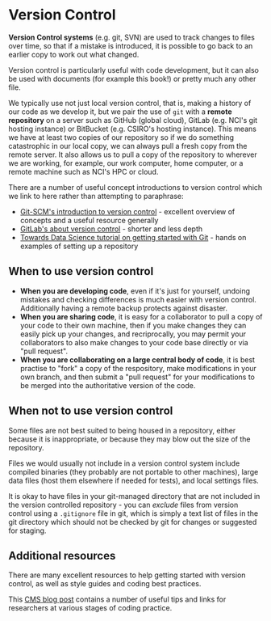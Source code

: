 # Version Control

**Version Control systems** (e.g. git, SVN) are used to track changes to files over time, so that if a mistake is introduced, it is possible to go back to an earlier copy to work out what changed.

Version control is particularly useful with code development, but it can also be used with documents (for example this book!) or pretty much any other file.

We typically use not just local version control, that is, making a history of our code as we develop it, but we pair the use of `git` with a **remote repository** on a server such as GitHub (global cloud), GitLab (e.g. NCI's git hosting instance) or BitBucket (e.g. CSIRO's hosting instance). This means we have at least two copies of our repository so if we do something catastrophic in our local copy, we can always pull a fresh copy from the remote server. It also allows us to pull a copy of the repository to wherever we are working, for example, our work computer, home computer, or a remote machine such as NCI's HPC or cloud.

There are a number of useful concept introductions to version control which we link to here rather than attempting to paraphrase:
* [Git-SCM's introduction to version control](https://git-scm.com/book/en/v2/Getting-Started-About-Version-Control) - excellent overview of concepts and a useful resource generally
* [GitLab's about version control](https://about.gitlab.com/topics/version-control/) - shorter and less depth
* [Towards Data Science tutorial on getting started with Git](https://towardsdatascience.com/git-and-github-basics-for-data-scientists-b9fd96f8a02a) - hands on examples of setting up a repository

## When to use version control

* **When you are developing code**, even if it's just for yourself, undoing mistakes and checking differences is much easier with version control. Additionally having a remote backup protects against disaster.
* **When you are sharing code**, it is easy for a collaborator to pull a copy of your code to their own machine, then if you make changes they can easily pick up your changes, and recriprocally, you may permit your collaborators to also make changes to your code base directly or via "pull request".
* **When you are collaborating on a large central body of code**, it is best practise to "fork" a copy of the respository, make modifications in your own branch, and then submit a "pull request" for your modifications to be merged into the authoritative version of the code.

## When not to use version control

Some files are not best suited to being housed in a repository, either because it is inappropriate, or because they may blow out the size of the repository. 

Files we would usually not include in a version control system include compiled binaries (they probably are not portable to other machines), large data files (host them elsewhere if needed for tests), and local settings files.

It is okay to have files in your git-managed directory that are not included in the version controlled repository - you can *exclude* files from version control using a `.gitignore` file in git, which is simply a text list of files in the git directory which should not be checked by git for changes or suggested for staging.

## Additional resources

There are many excellent resources to help getting started with version control, as well as style guides and coding best practices.

This [CMS blog post](http://climate-cms.wikis.unsw.edu.au/Coding_best_practices) contains a number of useful tips and links for researchers at various stages of coding practice.